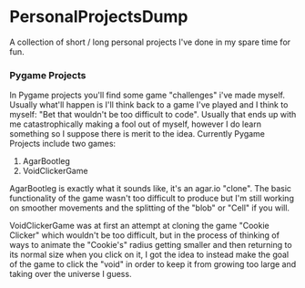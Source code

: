 # PersonalProjectsDump
A collection of short / long personal projects I've done in my spare time for fun.

### Pygame Projects
In Pygame projects you'll find some game "challenges" i've made myself.
Usually what'll happen is I'll think back to a game I've played and I think to myself:
"Bet that wouldn't be too difficult to code".
Usually that ends up with me catastrophically making a fool out of myself,
however I do learn something so I suppose there is merit to the idea.
Currently Pygame Projects include two games:
1. AgarBootleg
2. VoidClickerGame

AgarBootleg is exactly what it sounds like, it's an agar.io "clone". The basic
functionality of the game wasn't too difficult to produce but I'm still working on smoother
movements and the splitting of the "blob" or "Cell" if you will.

VoidClickerGame was at first an attempt at cloning the game "Cookie Clicker" which wouldn't
be too difficult, but in the process of thinking of ways to animate the "Cookie's" radius getting
smaller and then returning to its normal size when you click on it, I got the idea to instead make
the goal of the game to click the "void" in order to keep it from growing too large and taking over the universe I guess.
